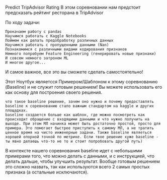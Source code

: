 Predict TripAdvisor Rating
В этом соревновании нам предстоит предсказать рейтинг ресторана в TripAdvisor

По ходу задачи:

    Прокачаем работу с pandas
    Научимся работать с Kaggle Notebooks
    Поймем как делать предобработку различных данных
    Научимся работать с пропущенными данными (Nan)
    Познакомимся с различными видами кодирования признаков
    Немного попробуем Feature Engineering (генерировать новые признаки)
    И совсем немного затронем ML
    И многое другое...

И самое важное, все это вы сможете сделать самостоятельно!

Этот Ноутбук являетсся Примером/Шаблоном к этому соревнованию (Baseline) и не служит готовым решением!
Вы можете использовать его как основу для построения своего решения.

    что такое baseline решение, зачем оно нужно и почему предоставлять baseline к соревнованию стало важным стандартом на kaggle и других площадках.
    baseline создается больше как шаблон, где можно посмотреть как происходит обращение с входящими данными и что нужно получить на выходе. При этом МЛ начинка может быть достаточно простой, просто для примера. Это помогает быстрее приступить к самому МЛ, а не тратить ценное время на чисто инженерные задачи. Также baseline являеться хорошей опорной точкой по метрике. Если твое решение хуже baseline - ты явно делаешь что-то не то и стоит попробовать другой путь)

В контексте нашего соревнования baseline идет с небольшими примерами того, что можно делать с данными, и с инструкцией, что делать дальше, чтобы улучшить результат. Вообще готовым решением это сложно назвать, так как используются всего 2 самых простых признака (а остальные исключаются).
